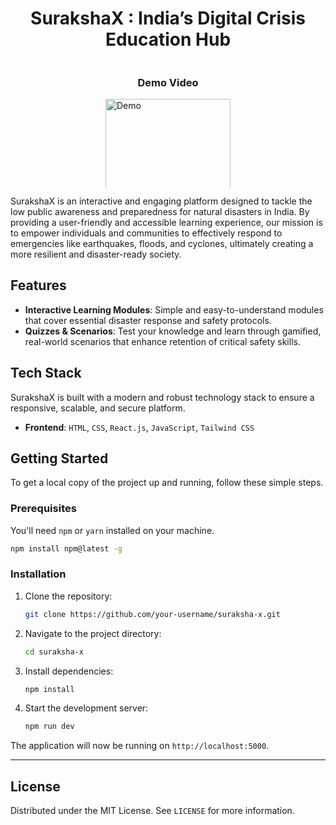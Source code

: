 
<h1 align="center">SurakshaX : India’s Digital Crisis Education Hub</h1>
<div style="width: 100%; max-width: 200px; margin: auto; overflow: hidden; height: 200px; position: relative;">
  <h3 align="center">Demo Video</h3>
  <a href="https://www.youtube.com/watch?v=r5MiURyO7GI" target="_blank">
    <img src="https://img.youtube.com/vi/r5MiURyO7GI/maxresdefault.jpg" 
         alt="Demo"
         style="width: 100%; display: block; object-fit: cover; object-position: 50% 50%;">
  </a>
</div>

SurakshaX is an interactive and engaging platform designed to tackle the low public awareness and preparedness for natural disasters in India. By providing a user-friendly and accessible learning experience, our mission is to empower individuals and communities to effectively respond to emergencies like earthquakes, floods, and cyclones, ultimately creating a more resilient and disaster-ready society.

##  Features

  * **Interactive Learning Modules**: Simple and easy-to-understand modules that cover essential disaster response and safety protocols.
  * **Quizzes & Scenarios**: Test your knowledge and learn through gamified, real-world scenarios that enhance retention of critical safety skills.

## Tech Stack

SurakshaX is built with a modern and robust technology stack to ensure a responsive, scalable, and secure platform.

  * **Frontend**: `HTML`, `CSS`, `React.js`, `JavaScript`, `Tailwind CSS`

## Getting Started

To get a local copy of the project up and running, follow these simple steps.

### Prerequisites

You'll need `npm` or `yarn` installed on your machine.

```bash
npm install npm@latest -g
```

### Installation

1.  Clone the repository:
    ```bash
    git clone https://github.com/your-username/suraksha-x.git
    ```
2.  Navigate to the project directory:
    ```bash
    cd suraksha-x
    ```
3.  Install dependencies:
    ```bash
    npm install
    ```
4.  Start the development server:
    ```bash
    npm run dev
    ```

The application will now be running on `http://localhost:5000`.

-----
## License

Distributed under the MIT License. See `LICENSE` for more information.

